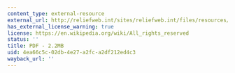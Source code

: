 ```yaml
---
content_type: external-resource
external_url: http://reliefweb.int/sites/reliefweb.int/files/resources/9B04BC14B17E29D585257344006C2207-Actionaid-UnjustWaters-Aug2007.pdf
has_external_license_warning: true
license: https://en.wikipedia.org/wiki/All_rights_reserved
status: ''
title: PDF - 2.2MB
uid: 4ea66c5c-02db-4e27-a2fc-a2df212ed4c3
wayback_url: ''
---
```

